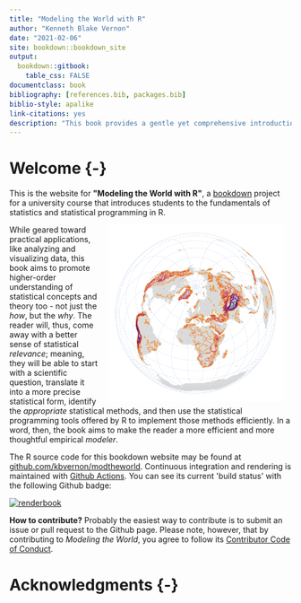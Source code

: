 ```yaml
--- 
title: "Modeling the World with R"
author: "Kenneth Blake Vernon"
date: "2021-02-06"
site: bookdown::bookdown_site
output: 
  bookdown::gitbook:
    table_css: FALSE
documentclass: book
bibliography: [references.bib, packages.bib]
biblio-style: apalike
link-citations: yes
description: "This book provides a gentle yet comprehensive introduction to doing basic statistics in R."
---
```




# Welcome {-}

This is the website for __"Modeling the World with R"__, a [bookdown](https://bookdown.org/) project for a university course that introduces students to the fundamentals of statistics and statistical programming in R.  

<img src="images/book_cover.png" width="315" height="315" align="right" style="margin: 0 1em 0 1em" />

While geared toward practical applications, like analyzing and visualizing data, this book aims to promote higher-order understanding of statistical concepts and theory too - not just the _how_, but the _why_. The reader will, thus, come away with a better sense of statistical _relevance_; meaning, they will be able to start with a scientific question, translate it into a more precise statistical form, identify the _appropriate_ statistical methods, and then use the statistical programming tools offered by R to implement those methods efficiently. In a word, then, the book aims to make the reader a more efficient and more thoughtful empirical _modeler_.  

<!-- book is also free and open source, licensed under the Creative Commons ... -->

The R source code for this bookdown website may be found at [github.com/kbvernon/modtheworld](https://github.com/kbvernon/modtheworld). Continuous integration and rendering is maintained with [Github Actions](https://github.com/kbvernon/modtheworld/actions). You can see its current 'build status' with the following Github badge:  

[![renderbook](https://github.com/kbvernon/modtheworld/workflows/renderbook/badge.svg)](https://github.com/kbvernon/modtheworld/actions)  

__How to contribute?__ Probably the easiest way to contribute is to submit an issue or pull request to the Github page. Please note, however, that by contributing to _Modeling the World_, you agree to follow its [Contributor Code of Conduct](https://github.com/kbvernon/modtheworld/blob/main/CODE_OF_CONDUCT.md). 

# Acknowledgments {-}

